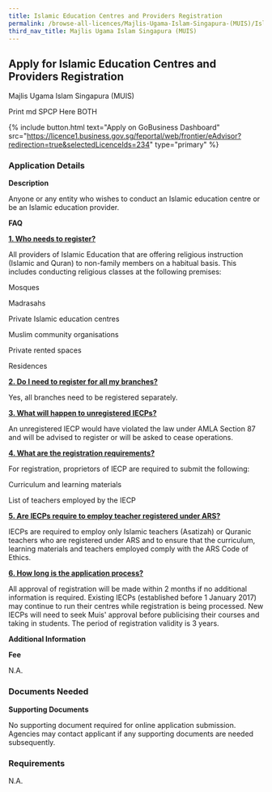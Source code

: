 ```yaml
---
title: Islamic Education Centres and Providers Registration
permalink: /browse-all-licences/Majlis-Ugama-Islam-Singapura-(MUIS)/Islamic-Education-Centres-and-Providers-Registration
third_nav_title: Majlis Ugama Islam Singapura (MUIS)
---
```


## Apply for Islamic Education Centres and Providers Registration

Majlis Ugama Islam Singapura (MUIS)

Print md SPCP Here BOTH

{% include button.html text="Apply on GoBusiness Dashboard" src="https://licence1.business.gov.sg/feportal/web/frontier/eAdvisor?redirection=true&selectedLicenceIds=234" type="primary" %}

### Application Details

<p><strong>Description</strong></p>
<p>Anyone or any entity who wishes to conduct an Islamic education centre or be an Islamic education provider.</p>
<p><strong>FAQ</strong></p>
<p><strong><u>1. Who needs to register?</u></strong></p>
<p>All providers of Islamic Education that are offering religious instruction (Islamic and Quran) to non-family members on a habitual basis. This includes conducting religious classes at the following premises:</p>
<p>Mosques</p>
<p>Madrasahs</p>
<p>Private Islamic education centres</p>
<p>Muslim community organisations</p>
<p>Private rented spaces</p>
<p>Residences</p>
<p><strong><u>2. Do I need to register for all my branches?</u></strong></p>
<p>Yes, all branches need to be registered separately.</p>
<p><strong><u>3. What will happen to unregistered IECPs?</u></strong></p>
<p>An unregistered IECP would have violated the law under AMLA Section 87 and will be advised to register or will be asked to cease operations.</p>
<p><strong><u>4. What are the registration requirements?</u></strong></p>
<p>For registration, proprietors of IECP are required to submit the following:</p>
<p>Curriculum and learning materials</p>
<p>List of teachers employed by the IECP</p>
<p><strong><u>5. Are IECPs require to employ teacher registered under ARS?</u></strong></p>
<p>IECPs are required to employ only Islamic teachers (Asatizah) or Quranic teachers who are registered under ARS and to ensure that the curriculum, learning materials and teachers employed comply with the ARS Code of Ethics.</p>
<p><strong><u>6. How long is the application process?</u></strong></p>
<p>All approval of registration will be made within 2 months if no additional information is required. Existing IECPs (established before 1 January 2017) may continue to run their centres while registration is being processed. New IECPs will need to seek Muis' approval before publicising their courses and taking in students. The period of registration validity is 3 years.</p>

**Additional Information**

<p><strong>Fee</strong></p>
<p>N.A.</p>

### Documents Needed

<p><strong>Supporting Documents</strong></p>
<p>No supporting document required for online application submission. Agencies may contact applicant if any supporting documents are needed subsequently.</p>

### Requirements

N.A.

